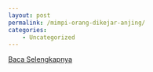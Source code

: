 ```yaml
---
layout: post
permalink: /mimpi-orang-dikejar-anjing/
categories:
    - Uncategorized
---
```


[Baca Selengkapnya](/01)